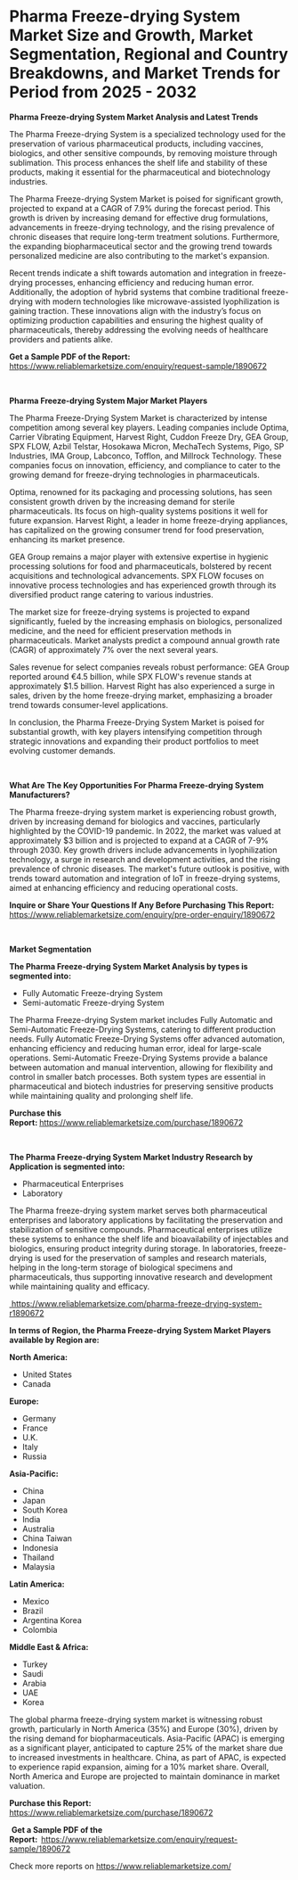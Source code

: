 <p><h1>Pharma Freeze-drying System Market Size and Growth, Market Segmentation, Regional and Country Breakdowns, and Market Trends for Period from 2025 -  2032</h1></p><p><strong>Pharma Freeze-drying System Market Analysis and Latest Trends</strong></p>
<p><p>The Pharma Freeze-drying System is a specialized technology used for the preservation of various pharmaceutical products, including vaccines, biologics, and other sensitive compounds, by removing moisture through sublimation. This process enhances the shelf life and stability of these products, making it essential for the pharmaceutical and biotechnology industries.</p><p>The Pharma Freeze-drying System Market is poised for significant growth, projected to expand at a CAGR of 7.9% during the forecast period. This growth is driven by increasing demand for effective drug formulations, advancements in freeze-drying technology, and the rising prevalence of chronic diseases that require long-term treatment solutions. Furthermore, the expanding biopharmaceutical sector and the growing trend towards personalized medicine are also contributing to the market's expansion.</p><p>Recent trends indicate a shift towards automation and integration in freeze-drying processes, enhancing efficiency and reducing human error. Additionally, the adoption of hybrid systems that combine traditional freeze-drying with modern technologies like microwave-assisted lyophilization is gaining traction. These innovations align with the industry’s focus on optimizing production capabilities and ensuring the highest quality of pharmaceuticals, thereby addressing the evolving needs of healthcare providers and patients alike.</p></p>
<p><strong>Get a Sample PDF of the Report:&nbsp;</strong> <a href="https://www.reliablemarketsize.com/enquiry/request-sample/1890672?utm_campaign=2809&utm_medium=2&utm_source=Github&utm_content=ia&utm_term=01032025&utm_id=pharma-freeze-drying-system">https://www.reliablemarketsize.com/enquiry/request-sample/1890672</a></p>
<p>&nbsp;</p>
<p><strong>Pharma Freeze-drying System Major Market Players</strong></p>
<p><p>The Pharma Freeze-Drying System Market is characterized by intense competition among several key players. Leading companies include Optima, Carrier Vibrating Equipment, Harvest Right, Cuddon Freeze Dry, GEA Group, SPX FLOW, Azbil Telstar, Hosokawa Micron, MechaTech Systems, Pigo, SP Industries, IMA Group, Labconco, Tofflon, and Millrock Technology. These companies focus on innovation, efficiency, and compliance to cater to the growing demand for freeze-drying technologies in pharmaceuticals.</p><p>Optima, renowned for its packaging and processing solutions, has seen consistent growth driven by the increasing demand for sterile pharmaceuticals. Its focus on high-quality systems positions it well for future expansion. Harvest Right, a leader in home freeze-drying appliances, has capitalized on the growing consumer trend for food preservation, enhancing its market presence.</p><p>GEA Group remains a major player with extensive expertise in hygienic processing solutions for food and pharmaceuticals, bolstered by recent acquisitions and technological advancements. SPX FLOW focuses on innovative process technologies and has experienced growth through its diversified product range catering to various industries.</p><p>The market size for freeze-drying systems is projected to expand significantly, fueled by the increasing emphasis on biologics, personalized medicine, and the need for efficient preservation methods in pharmaceuticals. Market analysts predict a compound annual growth rate (CAGR) of approximately 7% over the next several years.</p><p>Sales revenue for select companies reveals robust performance: GEA Group reported around €4.5 billion, while SPX FLOW's revenue stands at approximately $1.5 billion. Harvest Right has also experienced a surge in sales, driven by the home freeze-drying market, emphasizing a broader trend towards consumer-level applications.</p><p>In conclusion, the Pharma Freeze-Drying System Market is poised for substantial growth, with key players intensifying competition through strategic innovations and expanding their product portfolios to meet evolving customer demands.</p></p>
<p>&nbsp;</p>
<p><strong>What Are The Key Opportunities For Pharma Freeze-drying System Manufacturers?</strong></p>
<p><p>The Pharma freeze-drying system market is experiencing robust growth, driven by increasing demand for biologics and vaccines, particularly highlighted by the COVID-19 pandemic. In 2022, the market was valued at approximately $3 billion and is projected to expand at a CAGR of 7-9% through 2030. Key growth drivers include advancements in lyophilization technology, a surge in research and development activities, and the rising prevalence of chronic diseases. The market's future outlook is positive, with trends toward automation and integration of IoT in freeze-drying systems, aimed at enhancing efficiency and reducing operational costs.</p></p>
<p><strong>Inquire or Share Your Questions If Any Before Purchasing This Report:</strong> <a href="https://www.reliablemarketsize.com/enquiry/pre-order-enquiry/1890672?utm_campaign=2809&utm_medium=2&utm_source=Github&utm_content=ia&utm_term=01032025&utm_id=pharma-freeze-drying-system">https://www.reliablemarketsize.com/enquiry/pre-order-enquiry/1890672</a></p>
<p>&nbsp;</p>
<p><strong>Market Segmentation</strong></p>
<p><strong>The Pharma Freeze-drying System Market Analysis by types is segmented into:</strong></p>
<p><ul><li>Fully Automatic Freeze-drying System</li><li>Semi-automatic Freeze-drying System</li></ul></p>
<p><p>The Pharma Freeze-drying System market includes Fully Automatic and Semi-Automatic Freeze-Drying Systems, catering to different production needs. Fully Automatic Freeze-Drying Systems offer advanced automation, enhancing efficiency and reducing human error, ideal for large-scale operations. Semi-Automatic Freeze-Drying Systems provide a balance between automation and manual intervention, allowing for flexibility and control in smaller batch processes. Both system types are essential in pharmaceutical and biotech industries for preserving sensitive products while maintaining quality and prolonging shelf life.</p></p>
<p><strong>Purchase this Report:&nbsp;</strong><a href="https://www.reliablemarketsize.com/purchase/1890672?utm_campaign=2809&utm_medium=2&utm_source=Github&utm_content=ia&utm_term=01032025&utm_id=pharma-freeze-drying-system">https://www.reliablemarketsize.com/purchase/1890672</a></p>
<p>&nbsp;</p>
<p><strong>The Pharma Freeze-drying System Market Industry Research by Application is segmented into:</strong></p>
<p><ul><li>Pharmaceutical Enterprises</li><li>Laboratory</li></ul></p>
<p><p>The Pharma freeze-drying system market serves both pharmaceutical enterprises and laboratory applications by facilitating the preservation and stabilization of sensitive compounds. Pharmaceutical enterprises utilize these systems to enhance the shelf life and bioavailability of injectables and biologics, ensuring product integrity during storage. In laboratories, freeze-drying is used for the preservation of samples and research materials, helping in the long-term storage of biological specimens and pharmaceuticals, thus supporting innovative research and development while maintaining quality and efficacy.</p></p>
<p><a href="https://www.reliablemarketsize.com/pharma-freeze-drying-system-r1890672?utm_campaign=2809&utm_medium=2&utm_source=Github&utm_content=ia&utm_term=01032025&utm_id=pharma-freeze-drying-system">&nbsp;https://www.reliablemarketsize.com/pharma-freeze-drying-system-r1890672</a></p>
<p><strong>In terms of Region, the Pharma Freeze-drying System Market Players available by Region are:</strong></p>
<p>
    <p> <strong> North America: </strong>
        <ul>
            <li>United States</li>
            <li>Canada</li>
        </ul>
        </p> 
    <p> <strong> Europe: </strong>
        <ul>
            <li>Germany</li>
            <li>France</li>
            <li>U.K.</li>
            <li>Italy</li>
            <li>Russia</li>
        </ul>
        </p> 
    <p> <strong> Asia-Pacific: </strong>
        <ul>
            <li>China</li>
            <li>Japan</li>
            <li>South Korea</li>
            <li>India</li>
            <li>Australia</li>
            <li>China Taiwan</li>
            <li>Indonesia</li>
            <li>Thailand</li>
            <li>Malaysia</li>
        </ul>
        </p> 
    <p> <strong> Latin America: </strong>
        <ul>
            <li>Mexico</li>
            <li>Brazil</li>
            <li>Argentina Korea</li>
            <li>Colombia</li>
        </ul>
        </p> 
    <p> <strong> Middle East & Africa: </strong>
        <ul>
            <li>Turkey</li>
            <li>Saudi</li>
            <li>Arabia</li>
            <li>UAE</li>
            <li>Korea</li>
        </ul>
    </p>
    </p>
<p><p>The global pharma freeze-drying system market is witnessing robust growth, particularly in North America (35%) and Europe (30%), driven by the rising demand for biopharmaceuticals. Asia-Pacific (APAC) is emerging as a significant player, anticipated to capture 25% of the market share due to increased investments in healthcare. China, as part of APAC, is expected to experience rapid expansion, aiming for a 10% market share. Overall, North America and Europe are projected to maintain dominance in market valuation.</p></p>
<p><strong>Purchase this Report: </strong><a href="https://www.reliablemarketsize.com/purchase/1890672?utm_campaign=2809&utm_medium=2&utm_source=Github&utm_content=ia&utm_term=01032025&utm_id=pharma-freeze-drying-system">https://www.reliablemarketsize.com/purchase/1890672</a></p>
<p>&nbsp;<strong>Get a Sample PDF of the Report:&nbsp;&nbsp;</strong><a href="https://www.reliablemarketsize.com/enquiry/request-sample/1890672?utm_campaign=2809&utm_medium=2&utm_source=Github&utm_content=ia&utm_term=01032025&utm_id=pharma-freeze-drying-system">https://www.reliablemarketsize.com/enquiry/request-sample/1890672</a></p>
<p><strong></strong></p>
<p>Check more reports on <a href="https://www.reliablemarketsize.com/?utm_campaign=2809&utm_medium=2&utm_source=Github&utm_content=ia&utm_term=01032025&utm_id=pharma-freeze-drying-system">https://www.reliablemarketsize.com/</a></p>